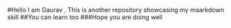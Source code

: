 #Hello I am Gaurav , This is another repository showcasing my maarkdown skill
##You can learn too
###Hope you are doing well
